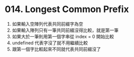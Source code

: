 # 014. Longest Common Prefix

1. 如果輸入空陣列代表共同前綴字為空
2. 如果輸入陣列只有一筆共同前綴沒得比較，就是第一筆
3. 如果大於一筆則用第一個字串從 index = 0 開始比較
4. undefined 代表字沒了就不用繼續比較
5. 跟第一個字比較起來不同就代表共同前綴沒了
